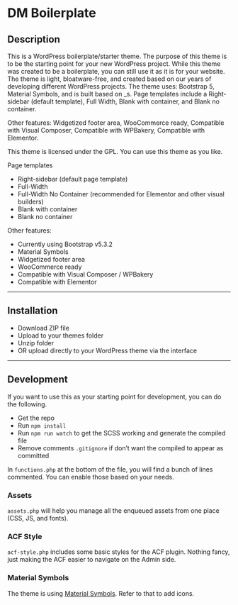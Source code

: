 # DM Boilerplate

## Description
This is a WordPress boilerplate/starter theme. The purpose of this theme is to be the starting point for your new WordPress project. While this theme was created to be a boilerplate, you can still use it as it is for your website. The theme is light, bloatware-free, and created based on our years of developing different WordPress projects. The theme uses: Bootstrap 5, Material Symbols, and is built based on _s. Page templates include a Right-sidebar (default template), Full Width, Blank with container, and Blank no container.

Other features: Widgetized footer area, WooCommerce ready, Compatible with Visual Composer, Compatible with WPBakery, Compatible with Elementor.

This theme is licensed under the GPL. You can use this theme as you like.

Page templates
* Right-sidebar (default page template)
* Full-Width
* Full-Width No Container (recommended for Elementor and other visual builders)
* Blank with container
* Blank no container

Other features:
* Currently using Bootstrap v5.3.2
* Material Symbols
* Widgetized footer area
* WooCommerce ready
* Compatible with Visual Composer / WPBakery
* Compatible with Elementor

---

## Installation

* Download ZIP file
* Upload to your themes folder
* Unzip folder
* OR upload directly to your WordPress theme via the interface

---

## Development

If you want to use this as your starting point for development, you can do the following.
* Get the repo
* Run `npm install`
* Run `npm run watch` to get the SCSS working and generate the compiled file
* Remove comments `.gitignore` if don’t want the compiled to appear as committed

In `functions.php` at the bottom of the file, you will find a bunch of lines commented. You can enable those based on your needs.

### Assets
`assets.php` will help you manage all the enqueued assets from one place (CSS, JS, and fonts).

### ACF Style
`acf-style.php` includes some basic styles for the ACF plugin. Nothing fancy, just making the ACF easier to navigate on the Admin side.

### Material Symbols
The theme is using [Material Symbols](https://fonts.google.com/icons). 
Refer to that to add icons. 

